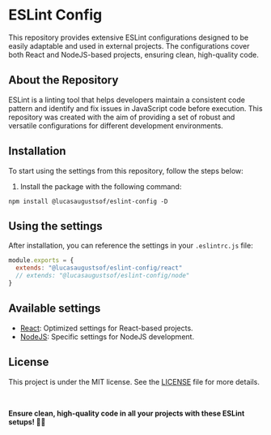 # ESLint Config

This repository provides extensive ESLint configurations designed to be easily adaptable and used in external projects. The configurations cover both React and NodeJS-based projects, ensuring clean, high-quality code.

## About the Repository

ESLint is a linting tool that helps developers maintain a consistent code pattern and identify and fix issues in JavaScript code before execution. This repository was created with the aim of providing a set of robust and versatile configurations for different development environments.

## Installation

To start using the settings from this repository, follow the steps below:

1. Install the package with the following command:

```shell
npm install @lucasaugustsof/eslint-config -D
```

## Using the settings

After installation, you can reference the settings in your `.eslintrc.js` file:

```js
module.exports = {
  extends: "@lucasaugustsof/eslint-config/react"
  // extends: "@lucasaugustsof/eslint-config/node"
}
```

## Available settings

- [React](https://react.dev/): Optimized settings for React-based projects.
- [NodeJS](https://nodejs.org/en): Specific settings for NodeJS development.

## License

This project is under the MIT license. See the [LICENSE](./LICENSE) file for more details.

<br/>

**Ensure clean, high-quality code in all your projects with these ESLint setups! 🚀🔧**